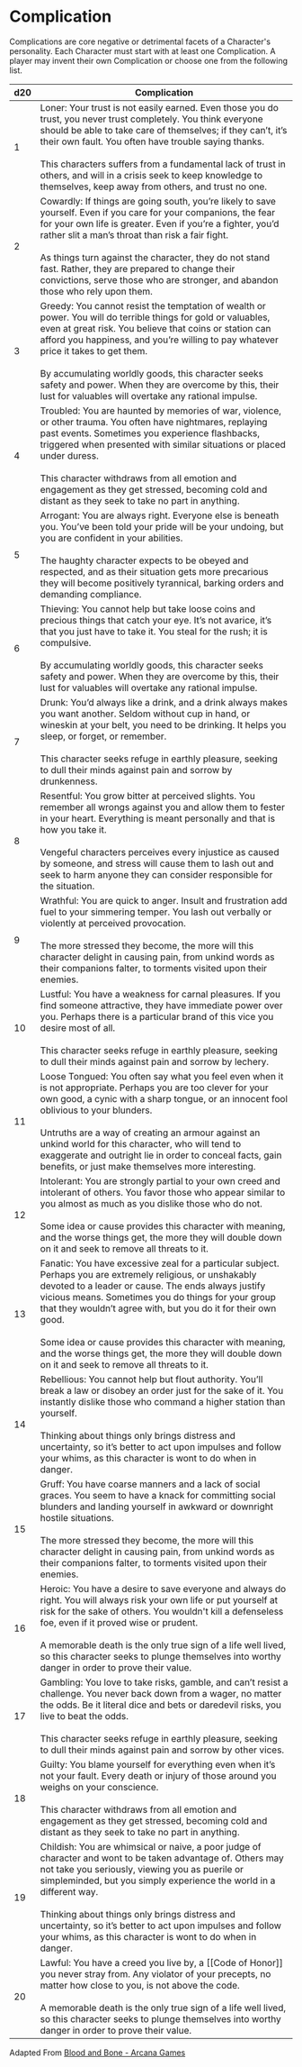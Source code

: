# Complication

Complications are core negative or detrimental facets of a Character's personality. Each Character must start with at least one Complication. A player may invent their own Complication or choose one from the following list.

| d20  |  Complication |
|---|---|
|1|Loner: Your trust is not easily earned. Even those you do trust, you never trust completely. You think everyone should be able to take care of themselves; if they can’t, it’s their own fault. You often have trouble saying thanks.<br><br>This characters suffers from a fundamental lack of trust in others, and will in a crisis seek to keep knowledge to themselves, keep away from others, and trust no one.|
|2|Cowardly: If things are going south, you’re likely to save yourself. Even if you care for your companions, the fear for your own life is greater. Even if you’re a fighter, you’d rather slit a man’s throat than risk a fair fight.<br><br>As things turn against the character, they do not stand fast. Rather, they are prepared to change their convictions, serve those who are stronger, and abandon those who rely upon them.|
|3|Greedy: You cannot resist the temptation of wealth or power. You will do terrible things for gold or valuables, even at great risk. You believe that coins or station can afford you happiness, and you’re willing to pay whatever price it takes to get them.<br><br>By accumulating worldly goods, this character seeks safety and power. When they are overcome by this, their lust for valuables will overtake any rational impulse.|
|4|Troubled: You are haunted by memories of war, violence, or other trauma. You often have nightmares, replaying past events. Sometimes you experience flashbacks, triggered when presented with similar situations or placed under duress.<br><br>This character withdraws from all emotion and engagement as they get stressed, becoming cold and distant as they seek to take no part in anything.|
|5|Arrogant: You are always right. Everyone else is beneath you. You’ve been told your pride will be your undoing, but you are confident in your abilities.<br><br>The haughty character expects to be obeyed and respected, and as their situation gets more precarious they will become positively tyrannical, barking orders and demanding compliance.|
|6|Thieving: You cannot help but take loose coins and precious things that catch your eye. It’s not avarice, it’s that you just have to take it. You steal for the rush; it is compulsive.<br><br>By accumulating worldly goods, this character seeks safety and power. When they are overcome by this, their lust for valuables will overtake any rational impulse.|
|7|Drunk: You’d always like a drink, and a drink always makes you want another. Seldom without cup in hand, or wineskin at your belt, you need to be drinking. It helps you sleep, or forget, or remember.<br><br>This character seeks refuge in earthly pleasure, seeking to dull their minds against pain and sorrow by drunkenness.|
|8|Resentful: You grow bitter at perceived slights. You remember all wrongs against you and allow them to fester in your heart. Everything is meant personally and that is how you take it.<br><br>Vengeful characters perceives every injustice as caused by someone, and stress will cause them to lash out and seek to harm anyone they can consider responsible for the situation.|
|9|Wrathful: You are quick to anger. Insult and frustration add fuel to your simmering temper. You lash out verbally or violently at perceived provocation.<br><br>The more stressed they become, the more will this character delight in causing pain, from unkind words as their companions falter, to torments visited upon their enemies.|
|10|Lustful: You have a weakness for carnal pleasures. If you find someone attractive, they have immediate power over you. Perhaps there is a particular brand of this vice you desire most of all.<br><br>This character seeks refuge in earthly pleasure, seeking to dull their minds against pain and sorrow by lechery.|
|11|Loose Tongued: You often say what you feel even when it is not appropriate. Perhaps you are too clever for your own good, a cynic with a sharp tongue, or an innocent fool oblivious to your blunders.<br><br>Untruths are a way of creating an armour against an unkind world for this character, who will tend to exaggerate and outright lie in order to conceal facts, gain benefits, or just make themselves more interesting.|
|12|Intolerant: You are strongly partial to your own creed and intolerant of others. You favor those who appear similar to you almost as much as you dislike those who do not.<br><br>Some idea or cause provides this character with meaning, and the worse things get, the more they will double down on it and seek to remove all threats to it.|
|13|Fanatic: You have excessive zeal for a particular subject. Perhaps you are extremely religious, or unshakably devoted to a leader or cause. The ends always justify vicious means. Sometimes you do things for your group that they wouldn’t agree with, but you do it for their own good.<br><br>Some idea or cause provides this character with meaning, and the worse things get, the more they will double down on it and seek to remove all threats to it.|
|14|Rebellious: You cannot help but flout authority. You’ll break a law or disobey an order just for the sake of it. You instantly dislike those who command a higher station than yourself.<br><br>Thinking about things only brings distress and uncertainty, so it’s better to act upon impulses and follow your whims, as this character is wont to do when in danger.|
|15|Gruff: You have coarse manners and a lack of social graces. You seem to have a knack for committing social blunders and landing yourself in awkward or downright hostile situations.<br><br>The more stressed they become, the more will this character delight in causing pain, from unkind words as their companions falter, to torments visited upon their enemies.|
|16|Heroic: You have a desire to save everyone and always do right. You will always risk your own life or put yourself at risk for the sake of others. You wouldn't kill a defenseless foe, even if it proved wise or prudent.<br><br>A memorable death is the only true sign of a life well lived, so this character seeks to plunge themselves into worthy danger in order to prove their value.|
|17|Gambling: You love to take risks, gamble, and can’t resist a challenge. You never back down from a wager, no matter the odds. Be it literal dice and bets or daredevil risks, you live to beat the odds.<br><br>This character seeks refuge in earthly pleasure, seeking to dull their minds against pain and sorrow by other vices.|
|18|Guilty: You blame yourself for everything even when it’s not your fault. Every death or injury of those around you weighs on your conscience.<br><br>This character withdraws from all emotion and engagement as they get stressed, becoming cold and distant as they seek to take no part in anything.|
|19|Childish: You are whimsical or naive, a poor judge of character and wont to be taken advantage of. Others may not take you seriously, viewing you as puerile or simpleminded, but you simply experience the world in a different way.<br><br>Thinking about things only brings distress and uncertainty, so it’s better to act upon impulses and follow your whims, as this character is wont to do when in danger.|
|20|Lawful: You have a creed you live by, a [[Code of Honor]] you never stray from. Any violator of your precepts, no matter how close to you, is not above the code.<br><br>A memorable death is the only true sign of a life well lived, so this character seeks to plunge themselves into worthy danger in order to prove their value.|


Adapted From [Blood and Bone - Arcana Games](https://preview.drivethrurpg.com/en/product/215028/blood-and-bone)